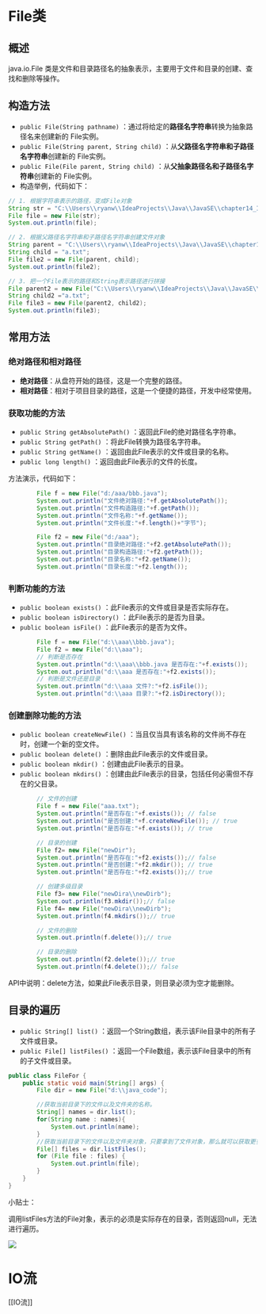 # File类

## 概述

java.io.File 类是文件和目录路径名的抽象表示，主要用于文件和目录的创建、查找和删除等操作。

## 构造方法

- `public File(String pathname)` ：通过将给定的**路径名字符串**转换为抽象路径名来创建新的 File实例。
- `public File(String parent, String child)` ：从**父路径名字符串和子路径名字符串**创建新的 File实例。
- `public File(File parent, String child)` ：从**父抽象路径名和子路径名字符串**创建新的 File实例。
- 构造举例，代码如下：

```Java
// 1. 根据字符串表示的路径，变成File对象
String str = "C:\\Users\\ryanw\\IdeaProjects\\Java\\JavaSE\\chapter14_IOStream\\src\\a01myfile\\a.txt";
File file = new File(str);
System.out.println(file);

// 2. 根据父路径名字符串和子路径名字符串创建文件对象
String parent = "C:\\Users\\ryanw\\IdeaProjects\\Java\\JavaSE\\chapter14_IOStream\\src\\a01myfile";
String child = "a.txt";
File file2 = new File(parent, child);
System.out.println(file2);

// 3. 把一个File表示的路径和String表示路径进行拼接
File parent2 = new File("C:\\Users\\ryanw\\IdeaProjects\\Java\\JavaSE\\chapter14_IOStream\\src\\a01myfile");
String child2 ="a.txt";
File file3 = new File(parent2, child2);
System.out.println(file3);
```

## 常用方法

### 绝对路径和相对路径

- **绝对路径**：从盘符开始的路径，这是一个完整的路径。
- **相对路径**：相对于项目目录的路径，这是一个便捷的路径，开发中经常使用。

### 获取功能的方法

- `public String getAbsolutePath()` ：返回此File的绝对路径名字符串。
- `public String getPath()` ：将此File转换为路径名字符串。
- `public String getName()` ：返回由此File表示的文件或目录的名称。
- `public long length()` ：返回由此File表示的文件的长度。

方法演示，代码如下：

```Java
        File f = new File("d:/aaa/bbb.java");
        System.out.println("文件绝对路径:"+f.getAbsolutePath());
        System.out.println("文件构造路径:"+f.getPath());
        System.out.println("文件名称:"+f.getName());
        System.out.println("文件长度:"+f.length()+"字节");

        File f2 = new File("d:/aaa");
        System.out.println("目录绝对路径:"+f2.getAbsolutePath());
        System.out.println("目录构造路径:"+f2.getPath());
        System.out.println("目录名称:"+f2.getName());
        System.out.println("目录长度:"+f2.length());
```

### 判断功能的方法

- `public boolean exists()` ：此File表示的文件或目录是否实际存在。
- `public boolean isDirectory()` ：此File表示的是否为目录。
- `public boolean isFile()` ：此File表示的是否为文件。

```Java
        File f = new File("d:\\aaa\\bbb.java");
        File f2 = new File("d:\\aaa");
      	// 判断是否存在
        System.out.println("d:\\aaa\\bbb.java 是否存在:"+f.exists());
        System.out.println("d:\\aaa 是否存在:"+f2.exists());
      	// 判断是文件还是目录
        System.out.println("d:\\aaa 文件?:"+f2.isFile());
        System.out.println("d:\\aaa 目录?:"+f2.isDirectory());
```

### 创建删除功能的方法

- `public boolean createNewFile()` ：当且仅当具有该名称的文件尚不存在时，创建一个新的空文件。
- `public boolean delete()` ：删除由此File表示的文件或目录。
- `public boolean mkdir()` ：创建由此File表示的目录。
- `public boolean mkdirs()` ：创建由此File表示的目录，包括任何必需但不存在的父目录。

```Java
        // 文件的创建
        File f = new File("aaa.txt");
        System.out.println("是否存在:"+f.exists()); // false
        System.out.println("是否创建:"+f.createNewFile()); // true
        System.out.println("是否存在:"+f.exists()); // true

     	// 目录的创建
      	File f2= new File("newDir");
        System.out.println("是否存在:"+f2.exists());// false
        System.out.println("是否创建:"+f2.mkdir());	// true
        System.out.println("是否存在:"+f2.exists());// true

		// 创建多级目录
      	File f3= new File("newDira\\newDirb");
        System.out.println(f3.mkdir());// false
        File f4= new File("newDira\\newDirb");
        System.out.println(f4.mkdirs());// true

      	// 文件的删除
       	System.out.println(f.delete());// true

      	// 目录的删除
        System.out.println(f2.delete());// true
        System.out.println(f4.delete());// false
```

API中说明：delete方法，如果此File表示目录，则目录必须为空才能删除。

## 目录的遍历

- `public String[] list()` ：返回一个String数组，表示该File目录中的所有子文件或目录。
- `public File[] listFiles()` ：返回一个File数组，表示该File目录中的所有的子文件或目录。

```Java
public class FileFor {
    public static void main(String[] args) {
        File dir = new File("d:\\java_code");

      	//获取当前目录下的文件以及文件夹的名称。
		String[] names = dir.list();
		for(String name : names){
			System.out.println(name);
		}
        //获取当前目录下的文件以及文件夹对象，只要拿到了文件对象，那么就可以获取更多信息
        File[] files = dir.listFiles();
        for (File file : files) {
            System.out.println(file);
        }
    }
}
```

小贴士：

调用listFiles方法的File对象，表示的必须是实际存在的目录，否则返回null，无法进行遍历。

[![](https://cdn.nlark.com/yuque/0/2024/png/38953059/1708919877902-f04f9727-5ac7-4630-ad01-01b577f0c332.png)](https://cdn.nlark.com/yuque/0/2024/png/38953059/1708919877902-f04f9727-5ac7-4630-ad01-01b577f0c332.png)

# IO流

  

[[IO流]]